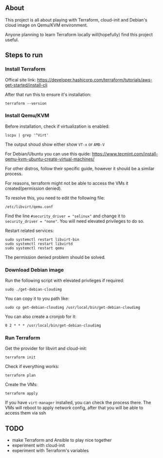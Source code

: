 ## About

This project is all about playing with Terraform, cloud-init and Debian's cloud image on Qemu/KVM environment.

Anyone planning to learn Terraform locally will(hopefully) find this project useful.

## Steps to run

### Install Terraform

Offical site link: https://developer.hashicorp.com/terraform/tutorials/aws-get-started/install-cli

After that run this to ensure it's installation:

```terraform --version```

### Install Qemu/KVM

Before installation, check if virtualization is enabled:

```lscpu | grep '^Virt'```

The output shoud show either show ```VT-x``` or ```AMD-V```

For Debian/Ubuntu you can use this quide: https://www.tecmint.com/install-qemu-kvm-ubuntu-create-virtual-machines/

For other distros, follow their specific guide, however it should be a similar process.

For reasons, terraform might not be able to access the VMs it created(permission denied).

To resolve this, you need to edit the following file:

```/etc/libvirt/qemu.conf```

Find the line ```#security_driver = "selinux"``` and change it to ```security_driver = "none"```. You will need elevated privileges to do so.

Restart related services:
```
sudo systemctl restart libvirt-bin
sudo systemctl restart libvirtd
sudo systemctl restart qemu
```

The permission denied problem should be solved.

### Download Debian image

Run the following script with elevated privileges if required:

```sudo ./get-debian-cloudimg```

You can copy it to you path like:
```
sudo cp get-debian-cloudimg /usr/local/bin/get-debian-cloudimg
```

You can also create a cronjob for it:
```
0 2 * * * /usr/local/bin/get-debian-cloudimg
```

### Run Terraform

Get the provider for libvirt and cloud-init:

```terraform init```

Check if everything works:

```terraform plan```

Create the VMs:

```terraform apply```

If you have ```virt-manager``` installed, you can check the process there. The VMs will reboot to apply network config, after that you will be able to access them via ssh

## TODO

- make Terraform and Ansible to play nice together
- experiment with cloud-init
- experiment with Terraform's variables